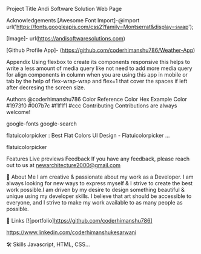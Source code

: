 Project Title
Andi Software Solution Web Page

Acknowledgements
[Awesome Font Import]-@import url('https://fonts.googleapis.com/css2?family=Montserrat&display=swap');

[Image]- url(https://andisoftwaresolutions.com)

[Github Profile App]- (https://github.com/coderhimanshu786/Weather-App)

Appendix
Using flexbox to create its components responsive this helps to write a less amount of media query like not need to add more media query for align components in column when you are using this app in mobile or tab by the help of flex-wrap-wrap and flex=1 that cover the spaces if left after decresing the screen size.

Authors
@coderhimanshu786
Color Reference
Color	Hex
Example Color	#1973f0
#007b7c
#f1f1f1
#ccc
Contributing
Contributions are always welcome!

google-fonts google-search

flatuicolorpicker : Best Flat Colors UI Design - Flatuicolorpicker ...

flatuicolorpicker

Features
Live previews
Feedback
If you have any feedback, please reach out to us at newarchitecture2000@gmail.com

🚀 About Me
I am creative & passionate about my work as a Developer. I am always looking for new ways to express myself & I strive to create the best work possible.I am driven by my desire to design something beautiful & unique using my developer skills. I believe that art should be accessible to everyone, and I strive to make my work available to as many people as possible.

🔗 Links
[![portfolio]https://github.com/coderhimanshu786]

https://www.linkedin.com/coderhimanshukesarwani

🛠 Skills
Javascript, HTML, CSS...
